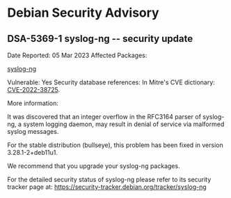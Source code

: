 
Debian Security Advisory
========================


DSA-5369-1 syslog-ng -- security update
---------------------------------------



Date Reported:
05 Mar 2023
Affected Packages:

[syslog-ng](https://packages.debian.org/src:syslog-ng)

Vulnerable:
Yes
Security database references:
In Mitre's CVE dictionary: [CVE-2022-38725](https://security-tracker.debian.org/tracker/CVE-2022-38725).  

More information:

It was discovered that an integer overflow in the RFC3164 parser of
syslog-ng, a system logging daemon, may result in denial of service
via malformed syslog messages.


For the stable distribution (bullseye), this problem has been fixed in
version 3.28.1-2+deb11u1.


We recommend that you upgrade your syslog-ng packages.


For the detailed security status of syslog-ng please refer to
its security tracker page at:
<https://security-tracker.debian.org/tracker/syslog-ng>





